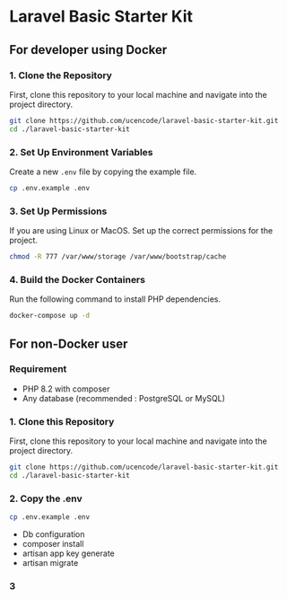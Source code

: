 # Laravel Basic Starter Kit

## For developer using Docker

### 1. Clone the Repository

First, clone this repository to your local machine and navigate into the project directory.

```bash
git clone https://github.com/ucencode/laravel-basic-starter-kit.git
cd ./laravel-basic-starter-kit
```

### 2. Set Up Environment Variables

Create a new `.env` file by copying the example file.

```bash
cp .env.example .env
```

### 3. Set Up Permissions

If you are using Linux or MacOS. Set up the correct permissions for the project.

```bash
chmod -R 777 /var/www/storage /var/www/bootstrap/cache
```

### 4. Build the Docker Containers

Run the following command to install PHP dependencies.

```bash
docker-compose up -d
```

## For non-Docker user

### Requirement

- PHP 8.2 with composer
- Any database (recommended : PostgreSQL or MySQL)

### 1. Clone this Repository

First, clone this repository to your local machine and navigate into the project directory.

```bash
git clone https://github.com/ucencode/laravel-basic-starter-kit.git
cd ./laravel-basic-starter-kit
```

### 2. Copy the .env

```bash
cp .env.example .env
```

- Db configuration
- composer install
- artisan app key generate
- artisan migrate
### 3
